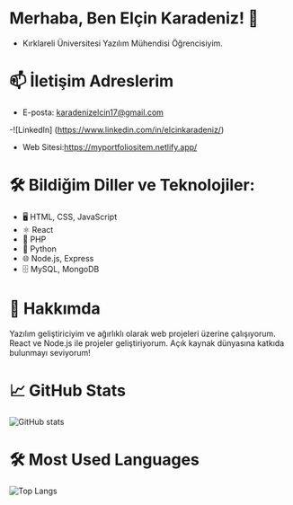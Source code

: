 # Merhaba, Ben Elçin Karadeniz! 👋

- Kırklareli Üniversitesi Yazılım Mühendisi Öğrencisiyim.

# 📫  İletişim Adreslerim
- E-posta: karadenizelcin17@gmail.com
  
-![LinkedIn] (https://www.linkedin.com/in/elcinkaradeniz/)

- Web Sitesi:https://myportfoliositem.netlify.app/

# 🛠️ Bildiğim Diller ve Teknolojiler:
- 🖥️ HTML, CSS, JavaScript
- ⚛️ React
- 🐘 PHP
- 🐍 Python
- 🌐 Node.js, Express
- 🗄️ MySQL, MongoDB


# 💼 Hakkımda
Yazılım geliştiriciyim ve ağırlıklı olarak web projeleri üzerine çalışıyorum. React ve Node.js ile projeler geliştiriyorum. Açık kaynak dünyasına katkıda bulunmayı seviyorum!


# 📈 GitHub Stats
![GitHub stats](https://github-readme-stats.vercel.app/api?username=elcinkaradeniz&show_icons=true&theme=radical)

# 🛠️ Most Used Languages
![Top Langs](https://github-readme-stats.vercel.app/api/top-langs/?username=elcinkaradeniz&layout=compact&theme=radical)


